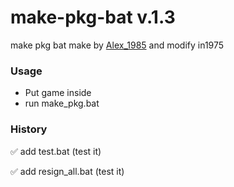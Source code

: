 # make-pkg-bat v.1.3
make pkg bat make by [Alex_1985](http://www.pspx.ru/forum/member.php?u=458658) and modify in1975

### Usage 
* Put game inside 
* run make_pkg.bat
	
### History
:white_check_mark: add test.bat (test it)

:white_check_mark: add resign_all.bat (test it)
